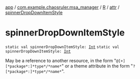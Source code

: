 [app](../../../index.md) / [com.example.chaosruler.msa_manager](../../index.md) / [R](../index.md) / [attr](index.md) / [spinnerDropDownItemStyle](.)

# spinnerDropDownItemStyle

`static val spinnerDropDownItemStyle: `[`Int`](https://kotlinlang.org/api/latest/jvm/stdlib/kotlin/-int/index.html)
`static val spinnerDropDownItemStyle: `[`Int`](https://kotlinlang.org/api/latest/jvm/stdlib/kotlin/-int/index.html)

May be a reference to another resource, in the form "`@[+][*package*:]*type*/*name*`" or a theme attribute in the form "`?[*package*:]*type*/*name*`".

